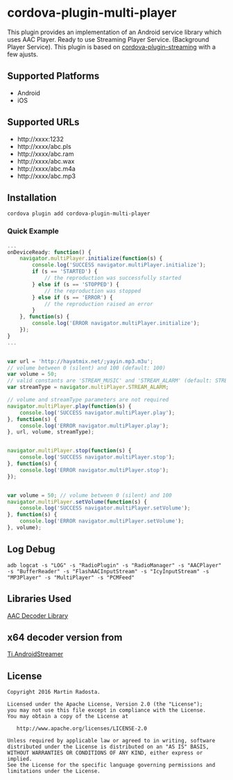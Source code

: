 # cordova-plugin-multi-player

This plugin provides an implementation of an Android service library which uses AAC Player. Ready to use Streaming Player Service. (Background Player Service).
This plugin is based on [cordova-plugin-streaming](https://github.com/mradosta/cordova-plugin-streaming) with a few ajusts.

## Supported Platforms

- Android
- iOS


## Supported URLs

- http://xxxx:1232
- http://xxxx/abc.pls
- http://xxxx/abc.ram
- http://xxxx/abc.wax
- http://xxxx/abc.m4a
- http://xxxx/abc.mp3


## Installation

    cordova plugin add cordova-plugin-multi-player


### Quick Example
```js
...
onDeviceReady: function() {
    navigator.multiPlayer.initialize(function(s) {
        console.log('SUCCESS navigator.multiPlayer.initialize');
        if (s == 'STARTED') {
            // the reproduction was successfully started
        } else if (s == 'STOPPED') {
            // the reproduction was stopped
        } else if (s == 'ERROR') {
            // the reproduction raised an error
        }
    }, function(s) {
        console.log('ERROR navigator.multiPlayer.initialize');
    });
}
...


var url = 'http://hayatmix.net/;yayin.mp3.m3u';
// volume between 0 (silent) and 100 (default: 100)
var volume = 50; 
// valid constants are 'STREAM_MUSIC' and 'STREAM_ALARM' (default: STREAM_MUSIC)
var streamType = navigator.multiPlayer.STREAM_ALARM;

// volume and streamType parameters are not required
navigator.multiPlayer.play(function(s) {
    console.log('SUCCESS navigator.multiPlayer.play');
}, function(s) {
    console.log('ERROR navigator.multiPlayer.play');
}, url, volume, streamType);


navigator.multiPlayer.stop(function(s) {
    console.log('SUCCESS navigator.multiPlayer.stop');
}, function(s) {
    console.log('ERROR navigator.multiPlayer.stop');
});


var volume = 50; // volume between 0 (silent) and 100
navigator.multiPlayer.setVolume(function(s) {
    console.log('SUCCESS navigator.multiPlayer.setVolume');
}, function(s) {
    console.log('ERROR navigator.multiPlayer.setVolume');
}, volume);
```

## Log Debug

    adb logcat -s "LOG" -s "RadioPlugin" -s "RadioManager" -s "AACPlayer" -s "BufferReader" -s "FlashAACInputStream" -s "IcyInputStream" -s "MP3Player" -s "MultiPlayer" -s "PCMFeed"

## Libraries Used ##

[AAC Decoder Library](https://github.com/vbartacek/aacdecoder-android)


## x64 decoder version from ##

[Ti.AndroidStreamer](https://github.com/AppWerft/ti-android-streamer/tree/master/aacdecoderlibs)



License
--------


    Copyright 2016 Martin Radosta.

    Licensed under the Apache License, Version 2.0 (the "License");
    you may not use this file except in compliance with the License.
    You may obtain a copy of the License at

       http://www.apache.org/licenses/LICENSE-2.0

    Unless required by applicable law or agreed to in writing, software
    distributed under the License is distributed on an "AS IS" BASIS,
    WITHOUT WARRANTIES OR CONDITIONS OF ANY KIND, either express or implied.
    See the License for the specific language governing permissions and
    limitations under the License.
